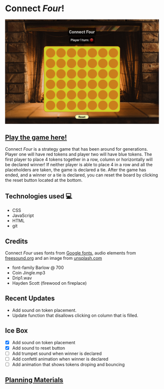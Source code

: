 # **Connect _Four_!**
![A picture of the game](/assets/game-pic1.png)
## [Play the game here!](https://alexanderjones1connect4.netlify.app)
Connect _Four_ is a strategy game that has been around for generations. Player one will have red tokens and player two will have blue tokens. The first player to place 4 tokens together in a row, column or horizontally will be declared winner! If neither player is able to place 4 in a row and all the placeholders are taken, the game is declared a tie. After the game has ended, and a winner or a tie is declared, you can reset the board by clicking the reset button located at the bottom.

## Technologies used 💻

- CSS
- JavaScript
- HTML
- git

## Credits

Connect _Four_ uses fonts from [Google fonts](https://fonts.google.com/about), audio elements from [freesound.org](https://freesound.org/) and an image from [unsplash.com](https://unsplash.com/)
- font-family Barlow @ 700
- Coin Jingle.mp3
- Drip1.wav
- Hayden Scott (firewood on fireplace)

## Recent Updates

- Add sound on token placement.
- Update function that disallows clicking on column that is filled.

## Ice Box

- [x] Add sound on token placement
- [x] Add sound to reset button
- [ ] Add trumpet sound when winner is declared
- [ ] Add confetti animation when winner is declared
- [ ] Add animation that shows tokens droping and bouncing

## [Planning Materials](https://docs.google.com/document/d/1HgXmMq4yCpc6FnI1bwQjHE3m_Zd2b0ArZOa8SHFzHac/edit?usp=sharing)